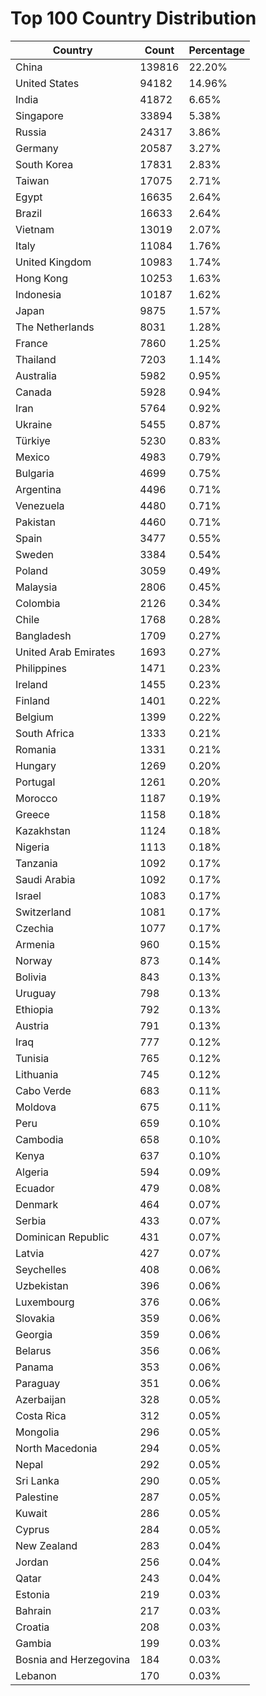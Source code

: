 # Top 100 Country Distribution
| Country | Count | Percentage |
|----|----|----|
| China | 139816 | 22.20% |
| United States | 94182 | 14.96% |
| India | 41872 | 6.65% |
| Singapore | 33894 | 5.38% |
| Russia | 24317 | 3.86% |
| Germany | 20587 | 3.27% |
| South Korea | 17831 | 2.83% |
| Taiwan | 17075 | 2.71% |
| Egypt | 16635 | 2.64% |
| Brazil | 16633 | 2.64% |
| Vietnam | 13019 | 2.07% |
| Italy | 11084 | 1.76% |
| United Kingdom | 10983 | 1.74% |
| Hong Kong | 10253 | 1.63% |
| Indonesia | 10187 | 1.62% |
| Japan | 9875 | 1.57% |
| The Netherlands | 8031 | 1.28% |
| France | 7860 | 1.25% |
| Thailand | 7203 | 1.14% |
| Australia | 5982 | 0.95% |
| Canada | 5928 | 0.94% |
| Iran | 5764 | 0.92% |
| Ukraine | 5455 | 0.87% |
| Türkiye | 5230 | 0.83% |
| Mexico | 4983 | 0.79% |
| Bulgaria | 4699 | 0.75% |
| Argentina | 4496 | 0.71% |
| Venezuela | 4480 | 0.71% |
| Pakistan | 4460 | 0.71% |
| Spain | 3477 | 0.55% |
| Sweden | 3384 | 0.54% |
| Poland | 3059 | 0.49% |
| Malaysia | 2806 | 0.45% |
| Colombia | 2126 | 0.34% |
| Chile | 1768 | 0.28% |
| Bangladesh | 1709 | 0.27% |
| United Arab Emirates | 1693 | 0.27% |
| Philippines | 1471 | 0.23% |
| Ireland | 1455 | 0.23% |
| Finland | 1401 | 0.22% |
| Belgium | 1399 | 0.22% |
| South Africa | 1333 | 0.21% |
| Romania | 1331 | 0.21% |
| Hungary | 1269 | 0.20% |
| Portugal | 1261 | 0.20% |
| Morocco | 1187 | 0.19% |
| Greece | 1158 | 0.18% |
| Kazakhstan | 1124 | 0.18% |
| Nigeria | 1113 | 0.18% |
| Tanzania | 1092 | 0.17% |
| Saudi Arabia | 1092 | 0.17% |
| Israel | 1083 | 0.17% |
| Switzerland | 1081 | 0.17% |
| Czechia | 1077 | 0.17% |
| Armenia | 960 | 0.15% |
| Norway | 873 | 0.14% |
| Bolivia | 843 | 0.13% |
| Uruguay | 798 | 0.13% |
| Ethiopia | 792 | 0.13% |
| Austria | 791 | 0.13% |
| Iraq | 777 | 0.12% |
| Tunisia | 765 | 0.12% |
| Lithuania | 745 | 0.12% |
| Cabo Verde | 683 | 0.11% |
| Moldova | 675 | 0.11% |
| Peru | 659 | 0.10% |
| Cambodia | 658 | 0.10% |
| Kenya | 637 | 0.10% |
| Algeria | 594 | 0.09% |
| Ecuador | 479 | 0.08% |
| Denmark | 464 | 0.07% |
| Serbia | 433 | 0.07% |
| Dominican Republic | 431 | 0.07% |
| Latvia | 427 | 0.07% |
| Seychelles | 408 | 0.06% |
| Uzbekistan | 396 | 0.06% |
| Luxembourg | 376 | 0.06% |
| Slovakia | 359 | 0.06% |
| Georgia | 359 | 0.06% |
| Belarus | 356 | 0.06% |
| Panama | 353 | 0.06% |
| Paraguay | 351 | 0.06% |
| Azerbaijan | 328 | 0.05% |
| Costa Rica | 312 | 0.05% |
| Mongolia | 296 | 0.05% |
| North Macedonia | 294 | 0.05% |
| Nepal | 292 | 0.05% |
| Sri Lanka | 290 | 0.05% |
| Palestine | 287 | 0.05% |
| Kuwait | 286 | 0.05% |
| Cyprus | 284 | 0.05% |
| New Zealand | 283 | 0.04% |
| Jordan | 256 | 0.04% |
| Qatar | 243 | 0.04% |
| Estonia | 219 | 0.03% |
| Bahrain | 217 | 0.03% |
| Croatia | 208 | 0.03% |
| Gambia | 199 | 0.03% |
| Bosnia and Herzegovina | 184 | 0.03% |
| Lebanon | 170 | 0.03% |
